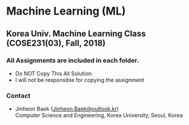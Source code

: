 # Machine Learning (ML)

## Korea Univ. Machine Learning Class (COSE231(03), Fall, 2018)

### All Assignments are included in each folder.
* Do NOT Copy This All Solution.
* I will not be responsible for copying the assignment

### Contact
* Jinheon Baek (Jinheon.Baek@outlook.kr) </br>
Computer Science and Engineering, Korea University, Seoul, Korea
